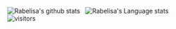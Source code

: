 ![Rabelisa's github stats](https://github-readme-stats.vercel.app/api?username=rabelisa&show_icons=true&hide_border=true&include_all_commits=true)&nbsp;&nbsp;
![Rabelisa's Language stats](https://github-readme-stats-eight-theta.vercel.app/api/top-langs/?username=rabelisa&layout=compact&langs_count=8&hide=shell)
<br />
![visitors](https://visitor-badge.laobi.icu/badge?page_id=rabelisa.rabelisa)
